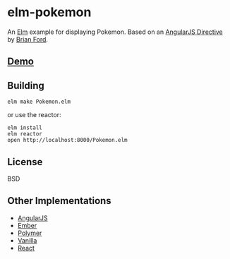 # elm-pokemon

An [Elm](http://elm-lang.org) example for displaying Pokemon.
Based on an [AngularJS Directive](http://plnkr.co/edit/xfRpUhIjGTC7g4Pi75kj?p=preview)
by [Brian Ford](https://github.com/btford).

## [Demo](https://passy.github.io/elm-pokemon)

## Building

```
elm make Pokemon.elm
```

or use the reactor:

```
elm install
elm reactor
open http://localhost:8000/Pokemon.elm
```

## License

BSD

## Other Implementations

- [AngularJS](https://github.com/gdi2290/angular-pokemon)
- [Ember](http://emberjs.jsbin.com/AYegOHI/1/edit)
- [Polymer](https://github.com/passy/x-pokemon)
- [Vanilla](https://github.com/calvinmetcalf/vanilla-pokemon)
- [React](https://github.com/passy/react-pokemon)
